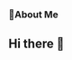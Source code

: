 ### 💫About Me
## Hi there 👋

<!--
**Huzaifa-Jawed/Huzaifa-Jawed** is a ✨ _special_ ✨ repository because its `README.md` (this file) appears on your GitHub profile.

Here are some ideas to get you started:

- 🔭 I’m currently working on Improving Skills as a developer.
- 🌱 I’m currently learning Fullstack Web Development.
- 👯 I’m looking to collaborate on Front-End Projects.
- 🤔 I’m looking for help with ...
- 💬 Ask me about HTML | CSS | JavaScript | React
- 📫 How to reach me: ...
- 😄 Pronouns: ...
- ⚡ Fun fact: ...
-->
